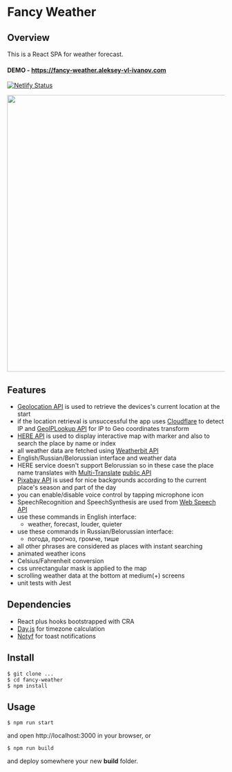 # Fancy Weather

## Overview

This is a React SPA for weather forecast.

#### DEMO - https://fancy-weather.aleksey-vl-ivanov.com

[![Netlify Status](https://api.netlify.com/api/v1/badges/e7e9999d-084a-490e-971d-7fbad246ea3f/deploy-status)](https://app.netlify.com/sites/fancy-weather-aleksey-vl-ivanov/deploys)

<div align="center">
<img src="https://user-images.githubusercontent.com/14129152/83372284-39860700-a408-11ea-9ee0-448e4c415a9b.png" width="640px">
</div>

## Features

- [Geolocation API](https://developer.mozilla.org/en-US/docs/Web/API/Geolocation_API) is used to retrieve the devices's current location at the start
- if the location retrieval is unsuccessful the app uses [Cloudflare](https://www.cloudflare.com/cdn-cgi/trace) to detect IP and [GeoIPLookup API](https://geoiplookup.io/api) for IP to Geo coordinates transform
- [HERE API](https://developer.here.com/develop/javascript-api) is used to display interactive map with marker and also to search the place by name or index
- all weather data are fetched using [Weatherbit API](https://www.weatherbit.io/api)
- English/Russian/Belorussian interface and weather data
- HERE service doesn't support Belorussian so in these case the place name translates with [Multi-Translate](https://multi-translate.rekon.uk) [public API](https://multi-translate-public-api.rekon.uk/docs)
- [Pixabay API](https://pixabay.com/api/docs/) is used for nice backgrounds according to the current place's season and part of the day
- you can enable/disable voice control by tapping microphone icon
- SpeechRecognition and SpeechSynthesis are used from [Web Speech API](https://developer.mozilla.org/en-US/docs/Web/API/Web_Speech_API)
- use these commands in English interface:
  - weather, forecast, louder, quieter
- use these commands in Russian/Belorussian interface:
  - погода, прогноз, громче, тише
- all other phrases are considered as places with instant searching
- animated weather icons
- Celsius/Fahrenheit conversion
- css unrectangular mask is applied to the map
- scrolling weather data at the bottom at medium(+) screens
- unit tests with Jest

## Dependencies

- React plus hooks bootstrapped with CRA
- [Day.js](https://day.js.org) for timezone calculation
- [Notyf](https://carlosroso.com/notyf/) for toast notifications

## Install

```
$ git clone ...
$ cd fancy-weather
$ npm install
```

## Usage

```
$ npm run start
```

and open http://localhost:3000 in your browser, or

```
$ npm run build
```

and deploy somewhere your new **build** folder.
